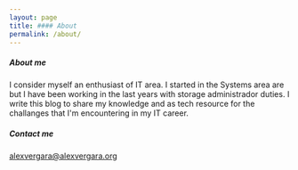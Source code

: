 ```yaml
---
layout: page
title: #### About
permalink: /about/
---
```

##### About me

I consider myself an enthusiast of IT area. I started in the Systems area are but I have been working in the last years with storage administrador duties.
I write this blog to share my knowledge and as tech resource for the challanges that I'm encountering in my IT career.

##### Contact me

[alexvergara@alexvergara.org](mailto:alexvergara@alexvergara.org)
